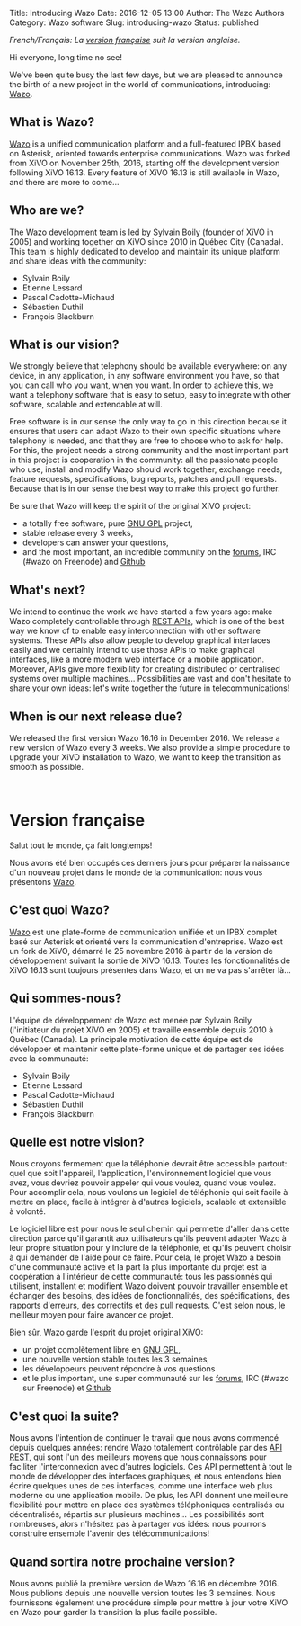 Title: Introducing Wazo
Date: 2016-12-05 13:00
Author: The Wazo Authors
Category: Wazo software
Slug: introducing-wazo
Status: published


*French/Français: La [version française](#french) suit la version anglaise.*

Hi everyone, long time no see!

We've been quite busy the last few days, but we are pleased to announce the birth of a new project in the world of communications, introducing: [Wazo](http://www.wazo.community).


What is Wazo?
-------------

[Wazo](http://www.wazo.community) is a unified communication platform and a full-featured IPBX based on Asterisk, oriented towards enterprise communications. Wazo was forked from XiVO on November 25th, 2016, starting off the development version following XiVO 16.13. Every feature of XiVO 16.13 is still available in Wazo, and there are more to come...


Who are we?
-----------

The Wazo development team is led by Sylvain Boily (founder of XiVO in 2005) and working together on XiVO since 2010 in Québec City (Canada). This team is highly dedicated to develop and maintain its unique platform and share ideas with the community:

* Sylvain Boily
* Etienne Lessard
* Pascal Cadotte-Michaud
* Sébastien Duthil
* François Blackburn


What is our vision?
-------------------

We strongly believe that telephony should be available everywhere: on any device, in any application, in any software environment you have, so that you can call who you want, when you want. In order to achieve this, we want a telephony software that is easy to setup, easy to integrate with other software, scalable and extendable at will.

Free software is in our sense the only way to go in this direction because it ensures that users can adapt Wazo to their own specific situations where telephony is needed, and that they are free to choose who to ask for help. For this, the project needs a strong community and the most important part in this project is cooperation in the community: all the passionate people who use, install and modify Wazo should work together, exchange needs, feature requests, specifications, bug reports, patches and pull requests. Because that is in our sense the best way to make this project go further.

Be sure that Wazo will keep the spirit of the original XiVO project:

* a totally free software, pure [GNU GPL](https://www.gnu.org/licenses/gpl-3.0.en.html) project,
* stable release every 3 weeks,
* developers can answer your questions,
* and the most important, an incredible community on the [forums](https://wazo-platform.discourse.group), IRC (#wazo on Freenode) and [Github](https://github.com/wazo-platform)


What's next?
------------

We intend to continue the work we have started a few years ago: make Wazo completely controllable through [REST APIs](https://wazo-platform.org/documentation), which is one of the best way we know of to enable easy interconnection with other software systems. These APIs also allow people to develop graphical interfaces easily and we certainly intend to use those APIs to make graphical interfaces, like a more modern web interface or a mobile application. Moreover, APIs give more flexibility for creating distributed or centralised systems over multiple machines... Possibilities are vast and don't hesitate to share your own ideas: let's write together the future in telecommunications!


When is our next release due?
-----------------------------

We released the first version Wazo 16.16 in December 2016. We release a new version of Wazo every 3 weeks. We also provide a simple procedure to upgrade your XiVO installation to Wazo, we want to keep the transition as smooth as possible.

&nbsp;

Version française
=================

Salut tout le monde, ça fait longtemps!

Nous avons été bien occupés ces derniers jours pour préparer la naissance d'un nouveau projet dans le monde de la communication: nous vous présentons [Wazo](http://www.wazo.community).

C'est quoi Wazo?
----------------

[Wazo](http://www.wazo.community) est une plate-forme de communication unifiée et un IPBX complet basé sur Asterisk et orienté vers la communication d'entreprise. Wazo est un fork de XiVO, démarré le 25 novembre 2016 à partir de la version de développement suivant la sortie de XiVO 16.13. Toutes les fonctionnalités de XiVO 16.13 sont toujours présentes dans Wazo, et on ne va pas s'arrêter là...


Qui sommes-nous?
----------------

L'équipe de développement de Wazo est menée par Sylvain Boily (l'initiateur du projet XiVO en 2005) et travaille ensemble depuis 2010 à Québec (Canada). La principale motivation de cette équipe est de développer et maintenir cette plate-forme unique et de partager ses idées avec la communauté:

* Sylvain Boily
* Etienne Lessard
* Pascal Cadotte-Michaud
* Sébastien Duthil
* François Blackburn


Quelle est notre vision?
------------------------

Nous croyons fermement que la téléphonie devrait être accessible partout: quel que soit l'appareil, l'application, l'environnement logiciel que vous avez, vous devriez pouvoir appeler qui vous voulez, quand vous voulez. Pour accomplir cela, nous voulons un logiciel de téléphonie qui soit facile à mettre en place, facile à intégrer à d'autres logiciels, scalable et extensible à volonté.

Le logiciel libre est pour nous le seul chemin qui permette d'aller dans cette direction parce qu'il garantit aux utilisateurs qu'ils peuvent adapter Wazo à leur propre situation pour y inclure de la téléphonie, et qu'ils peuvent choisir à qui demander de l'aide pour ce faire. Pour cela, le projet Wazo a besoin d'une communauté active et la part la plus importante du projet est la coopération à l'intérieur de cette communauté: tous les passionnés qui utilisent, installent et modifient Wazo doivent pouvoir travailler ensemble et échanger des besoins, des idées de fonctionnalités, des spécifications, des rapports d'erreurs, des correctifs et des pull requests. C'est selon nous, le meilleur moyen pour faire avancer ce projet.

Bien sûr, Wazo garde l'esprit du projet original XiVO:

* un projet complètement libre en [GNU GPL](https://www.gnu.org/licenses/gpl-3.0.fr.html),
* une nouvelle version stable toutes les 3 semaines,
* les développeurs peuvent répondre à vos questions
* et le plus important, une super communauté sur les [forums](https://wazo-platform.discourse.group), IRC (#wazo sur Freenode) et [Github](https://github.com/wazo-platform)


C'est quoi la suite?
--------------------

Nous avons l'intention de continuer le travail que nous avons commencé depuis quelques années: rendre Wazo totalement contrôlable par des [API REST](https://wazo-platform.org/documentation), qui sont l'un des meilleurs moyens que nous connaissons pour faciliter l'interconnexion avec d'autres logiciels. Ces API permettent à tout le monde de développer des interfaces graphiques, et nous entendons bien écrire quelques unes de ces interfaces, comme une interface web plus moderne ou une application mobile. De plus, les API donnent une meilleure flexibilité pour mettre en place des systèmes téléphoniques centralisés ou décentralisés, répartis sur plusieurs machines... Les possibilités sont nombreuses, alors n'hésitez pas à partager vos idées: nous pourrons construire ensemble l'avenir des télécommunications!


Quand sortira notre prochaine version?
--------------------------------------

Nous avons publié la première version de Wazo 16.16 en décembre 2016. Nous publions depuis une nouvelle version toutes les 3 semaines. Nous fournissons également une procédure simple pour mettre à jour votre XiVO en Wazo pour garder la transition la plus facile possible.
